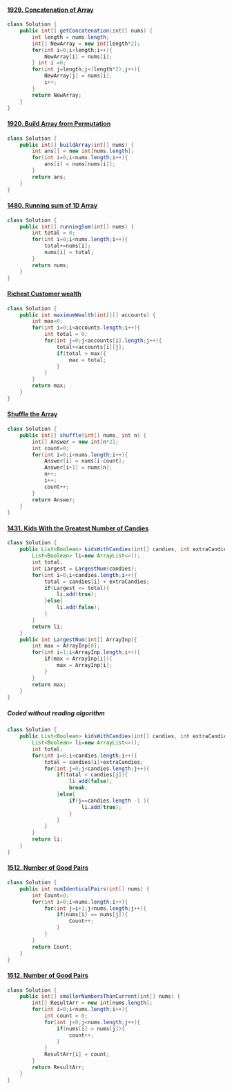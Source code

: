 #### [1929. Concatenation of Array](https://leetcode.com/problems/concatenation-of-array/)

```Java
class Solution {
    public int[] getConcatenation(int[] nums) {
        int length = nums.length;
        int[] NewArray = new int[length*2];
        for(int i=0;i<length;i++){
            NewArray[i] = nums[i];
        } int i =0;
        for(int j=length;j<(length*2);j++){
            NewArray[j] = nums[i];
            i++;
        }
        return NewArray;
    }
}
```

#### [1920. Build Array from Permutation](https://leetcode.com/problems/build-array-from-permutation/)

```Java
class Solution {
    public int[] buildArray(int[] nums) {
        int ans[] = new int[nums.length];
        for(int i=0;i<nums.length;i++){
            ans[i] = nums[nums[i]];
        }
        return ans;
    }
}
```

#### [1480. Running sum of 1D Array](https://leetcode.com/problems/running-sum-of-1d-array/submissions/)

```Java
class Solution {
    public int[] runningSum(int[] nums) {
        int total = 0;
        for(int i=0;i<nums.length;i++){
            total+=nums[i];
            nums[i] = total;
        }
        return nums;
    }
}
```

#### [Richest Customer wealth](https://leetcode.com/problems/richest-customer-wealth/submissions/)

```Java
class Solution {
    public int maximumWealth(int[][] accounts) {
        int max=0;
        for(int i=0;i<accounts.length;i++){
            int total = 0;
            for(int j=0;j<accounts[i].length;j++){
                total+=accounts[i][j];
                if(total > max){
                    max = total;
                }
            }
        }
        return max;
    }
}
```

#### [Shuffle the Array](https://leetcode.com/problems/shuffle-the-array/)

```Java
class Solution {
    public int[] shuffle(int[] nums, int n) {
        int[] Answer = new int[n*2];
        int count=0;
        for(int i=0;i<nums.length;i++){
            Answer[i] = nums[i-count];
            Answer[i+1] = nums[n];
            n++;
            i++;
            count++;
        }
        return Answer;
    }
}
```

#### [1431. Kids With the Greatest Number of Candies](https://leetcode.com/problems/kids-with-the-greatest-number-of-candies/)

```Java
class Solution {
    public List<Boolean> kidsWithCandies(int[] candies, int extraCandies) {
        List<Boolean> li=new ArrayList<>();
        int total;
        int Largest = LargestNum(candies);
        for(int i=0;i<candies.length;i++){
            total = candies[i] + extraCandies;
            if(Largest <= total){
                li.add(true);
            }else{
                li.add(false);
            }
        }
        return li;
    }
    public int LargestNum(int[] ArrayInp){
        int max = ArrayInp[0];
        for(int i=1;i<ArrayInp.length;i++){
            if(max < ArrayInp[i]){
                max = ArrayInp[i];
            }
        }
        return max;
    }
}
```
##### Coded without reading algorithm
```Java
class Solution {
    public List<Boolean> kidsWithCandies(int[] candies, int extraCandies) {
        List<Boolean> li=new ArrayList<>();
        int total;
        for(int i=0;i<candies.length;i++){
            total = candies[i]+extraCandies;
            for(int j=0;j<candies.length;j++){
                if(total < candies[j]){
                    li.add(false);
                    break;
                }else{
                    if(j==candies.length -1 ){
                        li.add(true);
                    }
                }
            }
        }
        return li;
    }
}
```

#### [1512. Number of Good Pairs](https://leetcode.com/problems/number-of-good-pairs/)

```Java
class Solution {
    public int numIdenticalPairs(int[] nums) {
        int Count=0;
        for(int i=0;i<nums.length;i++){
            for(int j=i+1;j<nums.length;j++){
                if(nums[i] == nums[j]){
                    Count++;
                }
            }
        }
        return Count;
    }
}
```

#### [1512. Number of Good Pairs](https://leetcode.com/problems/number-of-good-pairs/)

```Java
class Solution {
    public int[] smallerNumbersThanCurrent(int[] nums) {
        int[] ResultArr = new int[nums.length];
        for(int i=0;i<nums.length;i++){
            int count = 0;
            for(int j=0;j<nums.length;j++){
                if(nums[i] > nums[j]){
                    count++;
                }
            }
            ResultArr[i] = count;
        }
        return ResultArr;
    }
}
```


